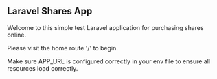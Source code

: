 
## Laravel Shares App

Welcome to this simple test Laravel application for purchasing shares online.

Please visit the home route '/' to begin.

Make sure APP_URL is configured correctly in your env file to ensure all resources load correctly.

